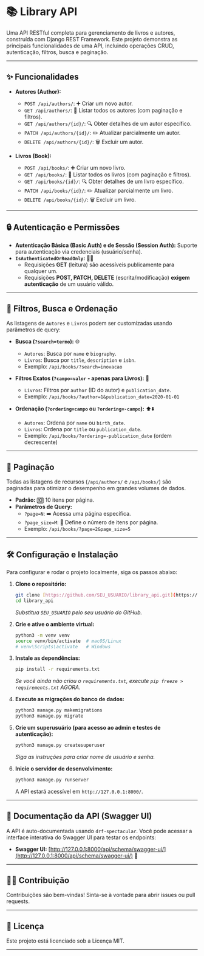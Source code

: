 # 📚 Library API

Uma API RESTful completa para gerenciamento de livros e autores, construída com Django REST Framework. Este projeto demonstra as principais funcionalidades de uma API, incluindo operações CRUD, autenticação, filtros, busca e paginação.

---

## ✨ Funcionalidades

* **Autores (Author):**
    * `POST /api/authors/`: ➕ Criar um novo autor.
    * `GET /api/authors/`: 📖 Listar todos os autores (com paginação e filtros).
    * `GET /api/authors/{id}/`: 🔍 Obter detalhes de um autor específico.
    * `PATCH /api/authors/{id}/`: ✏️ Atualizar parcialmente um autor.
    * `DELETE /api/authors/{id}/`: 🗑️ Excluir um autor.

* **Livros (Book):**
    * `POST /api/books/`: ➕ Criar um novo livro.
    * `GET /api/books/`: 📖 Listar todos os livros (com paginação e filtros).
    * `GET /api/books/{id}/`: 🔍 Obter detalhes de um livro específico.
    * `PATCH /api/books/{id}/`: ✏️ Atualizar parcialmente um livro.
    * `DELETE /api/books/{id}/`: 🗑️ Excluir um livro.

---

## 🔒 Autenticação e Permissões

* **Autenticação Básica (Basic Auth) e de Sessão (Session Auth):** Suporte para autenticação via credenciais (usuário/senha).
* **`IsAuthenticatedOrReadOnly`:** 👮‍♂️
    * Requisições **GET** (leitura) são acessíveis publicamente para qualquer um.
    * Requisições **POST, PATCH, DELETE** (escrita/modificação) **exigem autenticação** de um usuário válido.

---

## 🔎 Filtros, Busca e Ordenação

As listagens de `Autores` e `Livros` podem ser customizadas usando parâmetros de query:

* **Busca (`?search=termo`):** 🌐
    * `Autores`: Busca por `name` e `biography`.
    * `Livros`: Busca por `title`, `description` e `isbn`.
    * Exemplo: `/api/books/?search=inovacao`

* **Filtros Exatos (`?campo=valor` - apenas para Livros):** 🎯
    * `Livros`: Filtros por `author` (ID do autor) e `publication_date`.
    * Exemplo: `/api/books/?author=1&publication_date=2020-01-01`

* **Ordenação (`?ordering=campo` ou `?ordering=-campo`):** ⬆️⬇️
    * `Autores`: Ordena por `name` ou `birth_date`.
    * `Livros`: Ordena por `title` ou `publication_date`.
    * Exemplo: `/api/books/?ordering=-publication_date` (ordem decrescente)

---

## 📄 Paginação

Todas as listagens de recursos (`/api/authors/` e `/api/books/`) são paginadas para otimizar o desempenho em grandes volumes de dados.

* **Padrão:** 🔟 10 itens por página.
* **Parâmetros de Query:**
    * `?page=N`: ➡️ Acessa uma página específica.
    * `?page_size=M`: 📏 Define o número de itens por página.
    * Exemplo: `/api/books/?page=2&page_size=5`

---

## 🛠️ Configuração e Instalação

Para configurar e rodar o projeto localmente, siga os passos abaixo:

1.  **Clone o repositório:**
    ```bash
    git clone [https://github.com/SEU_USUARIO/library_api.git](https://github.com/SEU_USUARIO/library_api.git)
    cd library_api
    ```
    *Substitua `SEU_USUARIO` pelo seu usuário do GitHub.*

2.  **Crie e ative o ambiente virtual:**
    ```bash
    python3 -m venv venv
    source venv/bin/activate  # macOS/Linux
    # venv\Scripts\activate   # Windows
    ```

3.  **Instale as dependências:**
    ```bash
    pip install -r requirements.txt
    ```
    *Se você ainda não criou o `requirements.txt`, execute `pip freeze > requirements.txt` AGORA.*

4.  **Execute as migrações do banco de dados:**
    ```bash
    python3 manage.py makemigrations
    python3 manage.py migrate
    ```

5.  **Crie um superusuário (para acesso ao admin e testes de autenticação):**
    ```bash
    python3 manage.py createsuperuser
    ```
    *Siga as instruções para criar nome de usuário e senha.*

6.  **Inicie o servidor de desenvolvimento:**
    ```bash
    python3 manage.py runserver
    ```
    A API estará acessível em `http://127.0.0.1:8000/`.

---

## 📖 Documentação da API (Swagger UI)

A API é auto-documentada usando `drf-spectacular`. Você pode acessar a interface interativa do Swagger UI para testar os endpoints:

* **Swagger UI:** [http://127.0.0.1:8000/api/schema/swagger-ui/](http://127.0.0.1:8000/api/schema/swagger-ui/) 📝

---

## 👨‍💻 Contribuição

Contribuições são bem-vindas! Sinta-se à vontade para abrir issues ou pull requests.

---

## 📜 Licença

Este projeto está licenciado sob a Licença MIT.

---